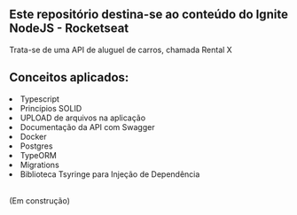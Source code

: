<h2> Este repositório destina-se ao conteúdo do Ignite NodeJS - Rocketseat</h2>

<p>Trata-se de uma API de aluguel de carros, chamada Rental X</p>

<h2>Conceitos aplicados:</h2>

<li>Typescript</li>
<li>Princípios SOLID</li>
<li>UPLOAD de arquivos na aplicação</li>
<li>Documentação da API com Swagger</li>
<li>Docker</li>
<li>Postgres</li>
<li>TypeORM</li>
<li>Migrations</li>
<li>Biblioteca Tsyringe para Injeção de Dependência</li>
</br>
<p>(Em construção)</p>



